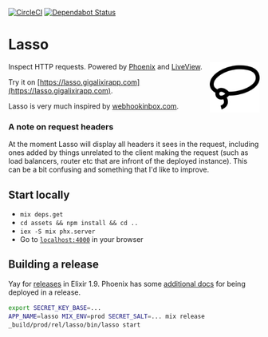 [![CircleCI](https://circleci.com/gh/vorce/lasso.svg?style=svg)](https://circleci.com/gh/vorce/lasso) [![Dependabot Status](https://api.dependabot.com/badges/status?host=github&repo=vorce/lasso)](https://dependabot.com)

# Lasso

<img src="assets/static/images/lasso.svg" width="100" height="100" alt="Lasso logo" align="right" />

Inspect HTTP requests. Powered by [Phoenix](https://phoenixframework.org/) and [LiveView](https://github.com/phoenixframework/phoenix_live_view).

Try it on [https://lasso.gigalixirapp.com](https://lasso.gigalixirapp.com).

Lasso is very much inspired by [webhookinbox.com](http://webhookinbox.com/).

### A note on request headers

At the moment Lasso will display all headers it sees in the request, including ones added by things unrelated to the client making the request (such as load balancers, router etc that are infront of the deployed instance). This can be a bit confusing and something
that I'd like to improve.

## Start locally

- `mix deps.get`
- `cd assets && npm install && cd ..`
- `iex -S mix phx.server`
- Go to [`localhost:4000`](http://localhost:4000) in your browser

## Building a release

Yay for [releases](https://hexdocs.pm/mix/Mix.Tasks.Release.html) in Elixir 1.9.
Phoenix has some [additional docs](https://github.com/phoenixframework/phoenix/blob/master/guides/deployment/releases.md) for being deployed in a release.

```bash
export SECRET_KEY_BASE=...
APP_NAME=lasso MIX_ENV=prod SECRET_SALT=... mix release
_build/prod/rel/lasso/bin/lasso start
```
